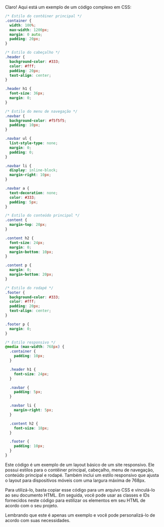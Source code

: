Claro! Aqui está um exemplo de um código complexo em CSS:

```css
/* Estilo do contêiner principal */
.container {
  width: 100%;
  max-width: 1200px;
  margin: 0 auto;
  padding: 20px;
}

/* Estilo do cabeçalho */
.header {
  background-color: #333;
  color: #fff;
  padding: 20px;
  text-align: center;
}

.header h1 {
  font-size: 36px;
  margin: 0;
}

/* Estilo do menu de navegação */
.navbar {
  background-color: #f5f5f5;
  padding: 10px;
}

.navbar ul {
  list-style-type: none;
  margin: 0;
  padding: 0;
}

.navbar li {
  display: inline-block;
  margin-right: 10px;
}

.navbar a {
  text-decoration: none;
  color: #333;
  padding: 5px;
}

/* Estilo do conteúdo principal */
.content {
  margin-top: 20px;
}

.content h2 {
  font-size: 24px;
  margin: 0;
  margin-bottom: 10px;
}

.content p {
  margin: 0;
  margin-bottom: 20px;
}

/* Estilo do rodapé */
.footer {
  background-color: #333;
  color: #fff;
  padding: 20px;
  text-align: center;
}

.footer p {
  margin: 0;
}

/* Estilo responsivo */
@media (max-width: 768px) {
  .container {
    padding: 10px;
  }

  .header h1 {
    font-size: 24px;
  }

  .navbar {
    padding: 5px;
  }

  .navbar li {
    margin-right: 5px;
  }

  .content h2 {
    font-size: 18px;
  }

  .footer {
    padding: 10px;
  }
}
```

Este código é um exemplo de um layout básico de um site responsivo. Ele possui estilos para o contêiner principal, cabeçalho, menu de navegação, conteúdo principal e rodapé. Também inclui um estilo responsivo que ajusta o layout para dispositivos móveis com uma largura máxima de 768px.

Para utilizá-lo, basta copiar esse código para um arquivo CSS e vinculá-lo ao seu documento HTML. Em seguida, você pode usar as classes e IDs fornecidos neste código para estilizar os elementos em seu HTML de acordo com o seu projeto.

Lembrando que este é apenas um exemplo e você pode personalizá-lo de acordo com suas necessidades.